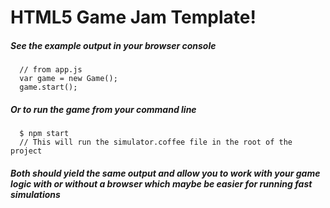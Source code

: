 # HTML5 Game Jam Template!

##### See the example output in your browser console
```
  // from app.js
  var game = new Game();
  game.start();
```

##### Or to run the game from your command line
```
  $ npm start
  // This will run the simulator.coffee file in the root of the project
```

##### Both should yield the same output and allow you to work with your game logic with or without a browser which maybe be easier for running fast simulations
